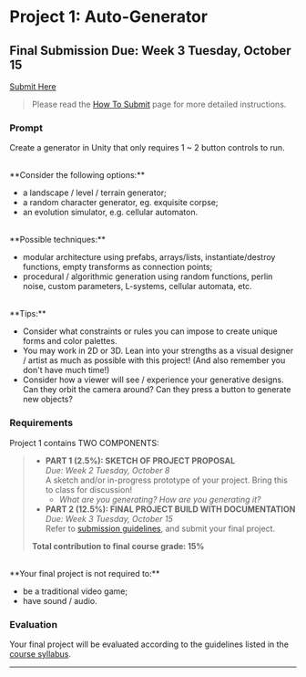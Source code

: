 # Project 1: Auto-Generator

## Final Submission Due: Week 3 Tuesday, October 15

<div class="duedate">
<p><a href="https://forms.gle/pfApXHdPduNFZF9R7">Submit Here</a></p>
<blockquote>Please read the <a href="../how-to-submit">How To Submit</a> page for more detailed instructions.</blockquote>
</div>

### Prompt

Create a generator in Unity that only requires 1 ~ 2 button controls to run. 

</br>
**Consider the following options:**

* a landscape / level / terrain generator;
* a random character generator, eg. exquisite corpse;
* an evolution simulator, e.g. cellular automaton.

</br>
**Possible techniques:**

* modular architecture using prefabs, arrays/lists, instantiate/destroy functions, empty transforms as connection points;
* procedural / algorithmic generation using random functions, perlin noise, custom parameters, L-systems, cellular automata, etc.

</br>
**Tips:**

* Consider what constraints or rules you can impose to create unique forms and color palettes.
* You may work in 2D or 3D. Lean into your strengths as a visual designer / artist as much as possible with this project! (And also remember you don't have much time!)
* Consider how a viewer will see / experience your generative designs. Can they orbit the camera around? Can they press a button to generate new objects?

### Requirements

Project 1 contains TWO COMPONENTS: 
> - **PART 1 (2.5%): SKETCH OF PROJECT PROPOSAL** </br>*Due: Week 2 Tuesday, October 8* </br>A sketch and/or in-progress prototype of your project. Bring this to class for discussion! </br><ul><li>*What are you generating? How are you generating it?*</li></ul>
> - **PART 2 (12.5%): FINAL PROJECT BUILD WITH DOCUMENTATION** </br>*Due: Week 3 Tuesday, October 15* </br>Refer to [submission guidelines](./how-to-submit.md), and submit your final project.
> 
> **Total contribution to final course grade: 15%**

</br>
**Your final project is not required to:** 

- be a traditional video game;
- have sound / audio.

### Evaluation

Your final project will be evaluated according to the guidelines listed in the [course syllabus](./syllabus.md/#evaluation-criteria).

---
